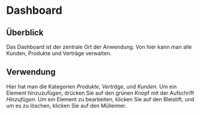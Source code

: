# Dashboard
## Überblick
Das Dashboard ist der zentrale Ort der Anwendung. Von hier kann man alle Kunden, Produkte und Verträge verwalten.
## Verwendung
Hier hat man die Kategorien *Produkte*, *Verträge*, und *Kunden*. Um ein Element hinzuzufügen, drücken Sie auf den grünen Knopf mit der Aufschrift *Hinzufügen*. Um ein Element zu bearbeiten, klicken Sie auf den Bleistift, und um es zu löschen, klicken Sie auf den Mülleimer.
